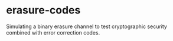 # erasure-codes
Simulating a binary erasure channel to test cryptographic security combined with error correction codes.

